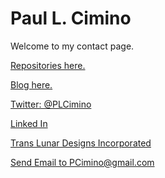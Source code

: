 Paul L. Cimino
=================

Welcome to my contact page.


<a href="https://github.com/pcimino?tab=repositories" target="_blank">Repositories here.</a>


<a href="https://pcimino.blog.com" target="_blank">Blog here.</a>


<a href="https://twitter.com/PLCimino" target="_blank">Twitter: @PLCimino</a>


<a href="http://www.linkedin.com/pub/paul-cimino/0/17b/474" target="_blank">Linked In</a>

<a href="http://www.translunardesigns.com" target="_blank">Trans Lunar Designs Incorporated</a>


<a href="mailto:pcimino@translunardesigns.com?Subject=Hello" target="_top">
Send Email to PCimino@gmail.com</a>





